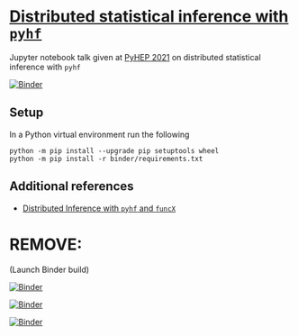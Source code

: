 # [Distributed statistical inference with `pyhf`](https://indico.cern.ch/event/1019958/contributions/4418598/)

Jupyter notebook talk given at [PyHEP 2021](https://indico.cern.ch/event/1019958/) on distributed statistical inference with `pyhf`

[![Binder](https://mybinder.org/badge_logo.svg)](https://mybinder.org/v2/gh/pyhf/pyhep-2021-notebook-talk/HEAD?urlpath=lab/tree/talk.ipynb)

## Setup

In a Python virtual environment run the following

```console
python -m pip install --upgrade pip setuptools wheel
python -m pip install -r binder/requirements.txt
```

## Additional references

- [Distributed Inference with `pyhf` and `funcX`](https://github.com/matthewfeickert/distributed-inference-with-pyhf-and-funcX)


# REMOVE:

(Launch Binder build)

[![Binder](https://mybinder.org/badge_logo.svg)](https://mybinder.org/v2/gh/pyhf/pyhep-2021-notebook-talk/feat/add-first-draft?urlpath=lab/tree/talk.ipynb)

[![Binder](https://mybinder.org/badge_logo.svg)](https://mybinder.org/v2/gh/pyhf/pyhep-2021-notebook-talk/feat/add-first-draft?filepath=talk.ipynb)


[![Binder](https://mybinder.org/badge_logo.svg)](https://mybinder.org/v2/gh/pyhf/pyhep-2021-notebook-talk/feat/add-first-draft?urlpath=lab/tree/talk.ipynb)
